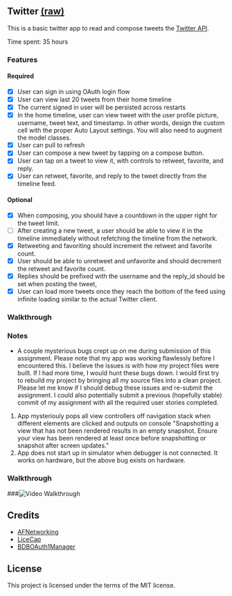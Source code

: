 ## Twitter [(raw)](https://gist.githubusercontent.com/timothy1ee/b9b1860c8ecb4b0b1c18/raw/2adc3f63677d81644e00245cee891eee88907767/gistfile1.md)

This is a basic twitter app to read and compose tweets the [Twitter API](https://apps.twitter.com/).

Time spent: 35 hours 

### Features

#### Required

- [x] User can sign in using OAuth login flow
- [x] User can view last 20 tweets from their home timeline
- [x] The current signed in user will be persisted across restarts
- [x] In the home timeline, user can view tweet with the user profile picture, username, tweet text, and timestamp.  In other words, design the custom cell with the proper Auto Layout settings.  You will also need to augment the model classes.
- [x] User can pull to refresh
- [x] User can compose a new tweet by tapping on a compose button.
- [x] User can tap on a tweet to view it, with controls to retweet, favorite, and reply.
- [x] User can retweet, favorite, and reply to the tweet directly from the timeline feed.

#### Optional

- [x] When composing, you should have a countdown in the upper right for the tweet limit.
- [ ] After creating a new tweet, a user should be able to view it in the timeline immediately without refetching the timeline from the network.
- [x] Retweeting and favoriting should increment the retweet and favorite count.
- [x] User should be able to unretweet and unfavorite and should decrement the retweet and favorite count.
- [x] Replies should be prefixed with the username and the reply_id should be set when posting the tweet,
- [x] User can load more tweets once they reach the bottom of the feed using infinite loading similar to the actual Twitter client.

### Walkthrough

### Notes
- A couple mysterious bugs crept up on me during submission of this assignment.  Please note that my app was working flawlessly before I encountered this.  I believe the issues is with how my project files were built.  If I had more time, I would hunt these bugs down.  I would first try to rebuild my project by bringing all my source files into a clean project.  Please let me know if I should debug these issues and re-submit the assignment.  I could also potentially submit a previous (hopefully stable) commit of my assignment with all the required user stories completed.
1.  App mysteriouly pops all view controllers off navigation stack when different elements are clicked and outputs on console "Snapshotting a view that has not been rendered results in an empty snapshot. Ensure your view has been rendered at least once before snapshotting or snapshot after screen updates."
2.  App does not start up in simulator when debugger is not connected.  It works on hardware, but the above bug exists on hardware. 

### Walkthrough

###![Video Walkthrough](151004_Twitter_Walkthrough.gif)

Credits
---------
* [AFNetworking](https://github.com/AFNetworking/AFNetworking)
* [LiceCap](http://www.cockos.com/licecap/)
* [BDBOAuth1Manager](https://github.com/bdbergeron/BDBOAuth1Manager)

License
--------
This project is licensed under the terms of the MIT license.



